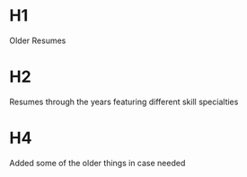 # H1 
Older Resumes
# H2 
Resumes through the years featuring different skill specialties
# H4 
Added some of the older things in case needed
